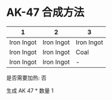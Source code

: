 # AK-47 合成方法

|1|2|3|
|----|-----|-----|
|Iron Ingot|Iron Ingot|Iron Ingot|
|Iron Ingot|Iron Ingot|Coal|
|Iron Ingot|Iron Ingot|-|

是否需要加热: 否

生成 AK 47 \* 数量 1
<br/> <br/> <br/> 

